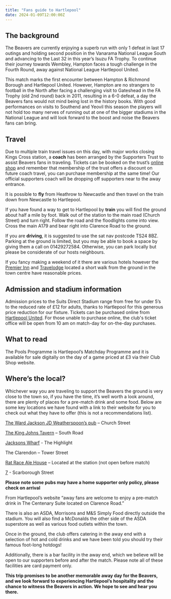 ```yaml
---
title: "Fans guide to Hartlepool"
date: 2024-01-09T12:00:00Z
---
```


## The background

The Beavers are currently enjoying a superb run with only 1 defeat in last 17 outings and holding second position in the Vanarama National League South and advancing to the Last 32 in this year’s Isuzu FA Trophy. To continue their journey towards Wembley, Hampton faces a tough challenge in the Fourth Round, away against National League Hartlepool United.

This match marks the first encounter between Hampton & Richmond Borough and Hartlepool United. However, Hampton are no strangers to football in the North after facing a challenging visit to Gateshead in the FA Trophy (old 2nd round) back in 2011, resulting in a 6-0 defeat, a day the Beavers fans would not mind being lost in the history books. With good performances on visits to Southend and Yeovil this season the players will not hold too many nerves of running out at one of the bigger stadiums in the National League and will look forward to the boost and noise the Beavers fans can bring. 

## Travel

Due to multiple train travel issues on this day, with major works closing Kings Cross station, a **coach** has been arranged by the Supporters Trust to assist Beavers fans in traveling. Tickets can be booked on the trust’s [online shop](https://hampton-richmond-borough-fc-supporters-society-limit.sumupstore.com/product/hartlepool-coach-travel) and remember that membership of the trust offers a discount on future coach travel, you can purchase membership at the same time! Our official supporters coach will be dropping off supporters near to the away entrance. 

It is possible to **fly** from Heathrow to Newcastle and then travel on the train down from Newcastle to Hartlepool. 

If you have found a way to get to Hartlepool by **train** you will find the ground about half a mile by foot. Walk out of the station to the main road (Church Street) and turn right. Follow the road and the floodlights come into view. Cross the main A179 and bear right into Clarence Road to the ground.

If you are **driving**, it is suggested to use the sat nav postcode TS24 8BZ. Parking at the ground is limited, but you may be able to book a space by giving them a call on 01429272584. Otherwise, you can park locally but please be considerate of our hosts neighbours. 

If you fancy making a weekend of it there are various hotels however the [Premier Inn](https://www.premierinn.com/gb/en/hotels/england/county-durham/hartlepool/hartlepool-marina.html) and [Travelodge](https://www.travelodge.co.uk/hotels/570/Hartlepool-Marina-hotel) located a short walk from the ground in the town centre have reasonable prices. 

## Admission and stadium information

Admission prices to the Suits Direct Stadium range from free for under 5’s to the reduced rate of £12 for adults, thanks to Hartlepool for this generous price reduction for our fixture. Tickets can be purchased online from [Hartlepool United](https://www.hartlepoolunited.co.uk/tickets/guide-for-away-fans/). For those unable to purchase online, the club's ticket office will be open from 10 am on match-day for on-the-day purchases.

## What to read

The Pools Programme is Hartlepool’s Matchday Programme and it is available for sale digitally on the day of a game priced at £3 via their Club Shop website.

## Where’s the local?

Whichever way you are traveling to support the Beavers the ground is very close to the town so, if you have the time, it’s well worth a look around, there are plenty of places for a pre-match drink and some food. Below are some key locations we have found with a link to their website for you to check out what they have to offer (this is not a recommendations list). 

[The Ward Jackson JD Weatherspoon’s pub](https://www.jdwetherspoon.com/pubs/all-pubs/england/county-durham/the-ward-jackson-hartlepool) – Church Street

[The King Johns Tavern](https://www.teesinns.co.uk/king-johns-tavern/) – South Road

[Jacksons Wharf](https://www.jacksonswharfpub.co.uk/) - The Highlight

The Clarendon – Tower Street

[Rat Race Ale House](http://www.ratracealehouse.co.uk/) – Located at the station (not open before match)

[7](https://www.7ven.live/) - Scarborough Street

**Please note some pubs may have a home supporter only policy, please check on arrival**

From Hartlepool’s website “away fans are welcome to enjoy a pre-match drink in The Centenary Suite located on Clarence Road.” 

There is also an ASDA, Morrisons and M&S Simply Food directly outside the stadium. You will also find a McDonalds the other side of the ASDA superstore as well as various food outlets within the town.
  
Once in the ground, the club offers catering in the away end with a selection of hot and cold drinks and we have been told you should try their famous foot-long hotdogs!

Additionally, there is a bar facility in the away end, which we believe will be open to our supporters before and after the match. Please note all of these facilities are card payment only. 

**This trip promises to be another memorable away day for the Beavers, and we look forward to experiencing Hartlepool’s hospitality and the chance to witness the Beavers in action. We hope to see and hear you there.**
